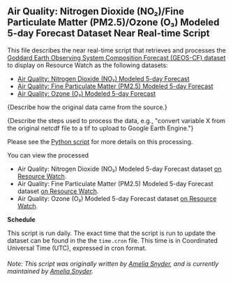 ## Air Quality: Nitrogen Dioxide (NO₂)/Fine Particulate Matter (PM2.5)/Ozone (O₃) Modeled 5-day Forecast Dataset Near Real-time Script
This file describes the near real-time script that retrieves and processes the [Goddard Earth Observing System Composition Forecast (GEOS-CF) dataset](https://gmao.gsfc.nasa.gov/weather_prediction/GEOS-CF/) to display on Resource Watch as the following datasets:
* [Air Quality: Nitrogen Dioxide (NO₂) Modeled 5-day Forecast](https://resourcewatch.org/data/explore/cit002-GMAO-Air-Quality-Forecast-NO2)
* [Air Quality: Fine Particulate Matter (PM2.5) Modeled 5-day Forecast](https://resourcewatch.org/data/explore/cit002-GMAO-Air-Quality-Forecast-PM25)
* [Air Quality: Ozone (O₃) Modeled 5-day Forecast](https://resourcewatch.org/data/explore/cit002-GMAO-Air-Quality-Forecast-O3)

{Describe how the original data came from the source.}

{Describe the steps used to process the data, e.g., "convert variable X from the original netcdf file to a tif to upload to Google Earth Engine."}

Please see the [Python script](https://github.com/resource-watch/nrt-scripts/blob/master/cit_002_gmao_air_quality/contents/src/__init__.py) for more details on this processing.

You can view the processed 
* Air Quality: Nitrogen Dioxide (NO₂) Modeled 5-day Forecast dataset [on Resource Watch](https://resourcewatch.org/data/explore/cit002-GMAO-Air-Quality-Forecast-NO2).
* Air Quality: Fine Particulate Matter (PM2.5) Modeled 5-day Forecast dataset [on Resource Watch](https://resourcewatch.org/data/explore/cit002-GMAO-Air-Quality-Forecast-PM25).
* Air Quality: Ozone (O₃) Modeled 5-day Forecast dataset [on Resource Watch](https://resourcewatch.org/data/explore/cit002-GMAO-Air-Quality-Forecast-O3).

**Schedule**

This script is run daily. The exact time that the script is run to update the dataset can be found in the the `time.cron` file. This time is in Coordinated Universal Time (UTC), expressed in cron format.

###### Note: This script was originally written by [Amelia Snyder](https://www.wri.org/profile/amelia-snyder), and is currently maintained by [Amelia Snyder](https://www.wri.org/profile/amelia-snyder).
